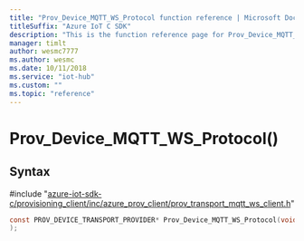 ```yaml
---                             
title: "Prov_Device_MQTT_WS_Protocol function reference | Microsoft Docs" 
titleSuffix: "Azure IoT C SDK"            
description: "This is the function reference page for Prov_Device_MQTT_WS_Protocol() in the Azure IoT C SDK. This SDK is used with Azure IoT Hub and Azure IoT Hub Device Provisioning Service"            
manager: timlt                 
author: wesmc7777              
ms.author: wesmc               
ms.date: 10/11/2018                    
ms.service: "iot-hub"             
ms.custom: ""                
ms.topic: "reference"        
---                            
```


# Prov_Device_MQTT_WS_Protocol()

## Syntax

\#include "[azure-iot-sdk-c/provisioning_client/inc/azure_prov_client/prov_transport_mqtt_ws_client.h](../prov-transport-mqtt-ws-client-h.md)"  
```C
const PROV_DEVICE_TRANSPORT_PROVIDER* Prov_Device_MQTT_WS_Protocol(void
);
```

